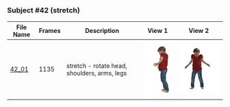 ### Subject #42 (stretch)
|File Name|Frames|Description|View 1|View 2|
|-|-|-|-|-|
|[42_01](https://github.com/Shriinivas/cmubvh/raw/main/Sequence-040-045/42/Data/42_01.zip)|1135|stretch - rotate head, shoulders, arms, legs|<img src="https://github.com/Shriinivas/cmubvhgifs/blob/main/Sequence-040-045/42/42_01_0.gif"/>|<img src="https://github.com/Shriinivas/cmubvhgifs/blob/main/Sequence-040-045/42/42_01_1.gif"/>|
